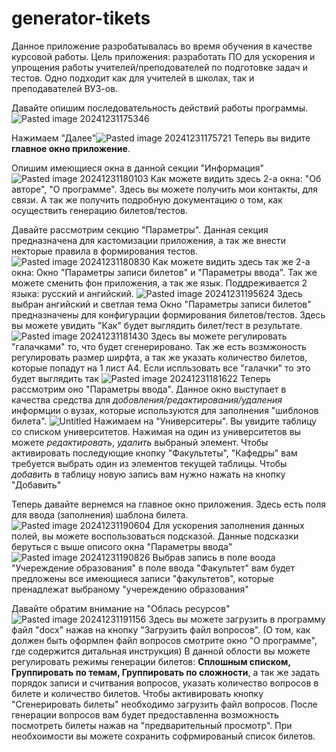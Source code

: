# generator-tikets

Данное приложение разробатывалась во время обучения в качестве курсовой работы. Цель приложения: разработать ПО для ускорения и упрощения работы учителей/преподователей по подготовке задач и тестов. Одно подходит как для учителей в школах, так и преподавателей ВУЗ-ов.

Давайте опишим последовательность действий работы программы.
![Pasted image 20241231175346](https://github.com/user-attachments/assets/884a5c80-38bf-4537-983e-fcd83e111a2d)

Нажимаем "Далее"![Pasted image 20241231175721](https://github.com/user-attachments/assets/208aba5c-9542-45e9-846e-76bc3f1e90f6)
 Теперь вы видите **главное окно приложение**.

Опишим имеющиеся окна в данной секции "Информация" 	![Pasted image 20241231180103](https://github.com/user-attachments/assets/780230ba-8f0f-41cb-9073-c85dda685653)
 Как можете видить здесь 2-а окна: "Об авторе", "О программе". Здесь вы можете получить мои контакты, для связи. А так же получить подробную документацию о том, как осуществить генерацию билетов/тестов.

Давайте рассмотрим секцию "Параметры". Данная секция предназначена для кастомизации приложения, а так же внести некторые правила в формирования тестов.
![Pasted image 20241231180830](https://github.com/user-attachments/assets/4dd1298a-06a8-43f7-8d81-115a9e075022)
Как можете видить здесь так же 2-а окна: Окно "Параметры записи билетов" и "Параметры ввода". Так же можете сменить фон приложения, а так же язык. Поддреживается 2 языка: русский и ангийский.
![Pasted image 20241231195624](https://github.com/user-attachments/assets/a21d1316-0601-42d4-a1cf-4c5d1b00ddb5) 
		Здесь выбран ангийский и светлая тема
Окно "Параметры записи билетов" предназначены для конфигурации формирования билетов/тестов. Здесь вы можете увидить "Как" будет выглядить билет/тест в результате.
![Pasted image 20241231181430](https://github.com/user-attachments/assets/c98f318a-0427-4aed-bf0a-f11c0b11e921)
	Здесь вы можете регулировать "галачками" то, что будет сгенерировано. Так же есть возмжоность регулировать размер ширфта, а так же указать количество билетов, которые попадут на 1 лист А4.
	Если испльзовать все "галачки" то это будет выглядить так 
	![Pasted image 20241231181622](https://github.com/user-attachments/assets/8cc1a67e-5a4b-473d-9cf0-2994cfafbd98)
	Теперь рассмотрим оно "Параметры ввода". Данное окно выступает в качества средства для *добовления/редактирования/удаления* информции о вузах, которые используются для заполнения "шиблонов билета". ![Untitled](https://github.com/user-attachments/assets/8ba8e16c-6577-469a-aa01-abdbe15c54c3)
 Нажимаем на "Университеры". Вы увидите таблицу со списком университетов. Нажимая на один из университетов вы можете *редактировать*, *удалить* выбраный элемент.
	Чтобы активировать последующие кнопку "Факультеты", "Кафедры" вам требуется выбрать один из элементов текущей таблицы. 
	Чтобы *добавить* в таблицу новую запись вам нужно нажать на кнопку "Добавить"

Теперь давайте вернемся на главное окно приложения. Здесь есть поля для ввода (заполнения) шаблона билета.
![Pasted image 20241231190604](https://github.com/user-attachments/assets/6a24e548-1ad7-41ec-bc81-ba1d2d21af71)
 Для ускорения заполнения данных полей, вы можете воспользоваться подсказой. Данные подсказки беруться с выше описого окна "Параметры ввода"![Pasted image 20241231190826](https://github.com/user-attachments/assets/7d9c11b3-9886-4ef6-8207-51639b86ee43)
 Выбрав запись в поле воода "Учереждение образования" в поле ввода "Факультет" вам будет предложены все имеющиеся записи "факультетов", которые пренадлежат выбраному "учереждению образования"

Давайте обратим внимание на "Облась ресурсов"
![Pasted image 20241231191156](https://github.com/user-attachments/assets/85a9b048-ec1a-46b6-85a2-dff93be94454)
Здесь вы можете загрузить в программу файл "docx" нажав на кнопку "Загрузить файл вопросов". (О том, как должен быть оформлен файл вопросов смотрите окно "О программе", где содержится дитальная инструкция) 
В данной облости вы можете регулировать режимы генерации билетов: **Сплошным списком, Группировать по темам, Группировать по сложности**, а так же задать порядок записи и считвания вопросов, указать количество вопросов в билете и количество билетов. Чтобы активировать кнопку "Сгенерировать билеты" необходимо загрузить файл вопросов. После генерации вопросов вам будет предоставленна возможность посмотреть билеты нажав на "предварительный просмотр". При необхоимости вы можете сохранить софрмированый список билетов.
